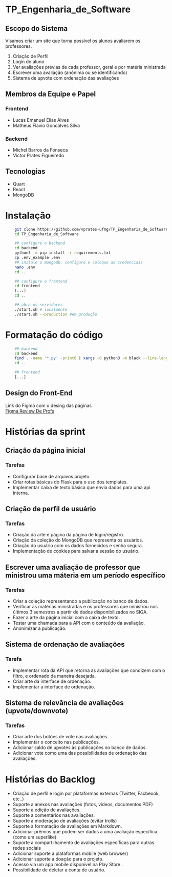 # TP_Engenharia_de_Software
## Escopo do Sistema

Visamos criar um site que torna possível os alunos avaliarem os professores.
1. Criação de Perfil
2. Login do aluno
3. Ver avaliações prévias de cada professor, geral e por matéria ministrada
4. Escrever uma avaliação (anônima ou se identificando)
5. Sistema de upvote com ordenação das avaliações

## Membros da Equipe e Papel
### Frontend
- Lucas Emanuel Elias Alves
- Matheus Flavio Goncalves Silva

### Backend
- Michel Barros da Fonseca
- Victor Prates Figueiredo

## Tecnologias
- Quart
- React
- MongoDB

# Instalação
```bash
    git clone https://github.com/vprates-ufmg/TP_Engenharia_de_Software
    cd TP_Engenharia_de_Software

    ## configure o backend
    cd backend
    python3 -m pip install -r requirements.txt
    cp .env_example .env
    ## instale o mongodb, configure e coloque as credenciais
    nano .env
    cd ..

    ## configure o frontend
    cd frontend
    [...]
    cd ..

    ## abra os servidores
    ./start.sh # localmente
    ./start.sh --production #em produção
```

# Formatação do código
```bash
    ## backend
    cd backend
    find . -name '*.py' -print0 | xargs -0 python3 -m black --line-length=120
    cd ..

    ## frontend
    [...]
```

## Design do Front-End
Link do Figma com o desing das páginas
<br>
<a href="https://www.figma.com/file/6ZZET6D42xeVovtNnFhwm3/TP1_Eng_Soft?type=design&node-id=0%3A1&t=GMHt6m7Ct4FRkFFp-1">Figma Review De Profs</a>

# Histórias da sprint  
  
## Criação da página inicial  
### Tarefas
-  Configurar base de arquivos projeto.
- Criar rotas básicas do Flask para o uso dos templates.
- Implementar caixa de texto básica que envia dados para uma api interna.
  
## Criação de perfil de usuário  
### Tarefas
-  Criação da arte e página da página de login/registro.
- Criação da coleção do MongoDB que representa os usuários.
- Criação do usuário com os dados fornecidos e senha segura.
- Implementação de cookies para salvar a sessão do usuário.
  
## Escrever uma avaliação de professor que ministrou uma máteria em um período específico  
### Tarefas 
-  Criar a coleção representando a publicação no banco de dados.
- Verificar as matérias ministradas e os professores que ministrou nos últimos 3 semestres a partir de dados disponibilizados no SIGA.
-  Fazer a arte da página inicial com a caixa de texto.
- Testar uma chamada para a API com o conteúdo da avaliação.
- Anonimizar a publicação.
  
## Sistema de ordenação de avaliações  
### Tarefa 
-  Implementar rota da API que retorna as avaliações que condizem com o filtro, e ordenado da maneira desejada.
- Criar arte da interface de ordenação.
- Implementar a interface de ordenação.
  
## Sistema de relevância de avaliações (upvote/downvote)  
### Tarefas 
-  Criar arte dos botões de vote nas avaliações.
- Implementar o conceito nas publicações.
- Adicionar saldo de upvotes às publicações no banco de dados.
- Adicionar vote como uma das possibilidades de ordenação das avaliações.
  
  
  
# Histórias do Backlog  
- Criação de perfil e login por plataformas externas (Twitter, Facbeook, etc..)  
- Suporte a anexos nas avaliações (fotos, vídeos, documentos PDF)  
- Suporte à edição de avaliações.  
- Suporte a comentários nas avaliações.  
- Suporte a moderação de avaliações (evitar trolls)  
- Suporte à formatação de avaliações em Markdown.  
- Adicionar prêmios que podem ser dados a uma avaliação específica (como um superlike)  
- Suporte a compartilhamento de avaliações específicas para outras redes sociais  
- Adicionar suporte a plataformas mobile (web browser)  
- Adicionar suporte a doação para o projeto.  
- Acesso via um app mobile disponível na Play Store .
- Possibilidade de deletar a conta de usuário.
